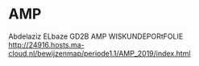# AMP

Abdelaziz ELbaze GD2B AMP WISKUNDEPORtFOLIE   
http://24916.hosts.ma-cloud.nl/bewijzenmap/periode1.1/AMP_2019/index.html  

